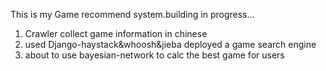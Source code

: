 This is my Game recommend system.building in progress...

1. Crawler collect game information in chinese
2. used Django-haystack&whoosh&jieba deployed a game search engine
3. about to use bayesian-network to calc the best game for users